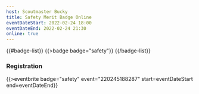 ```yaml
---
host: Scoutmaster Bucky
title: Safety Merit Badge Online
eventDateStart: 2022-02-24 18:00
eventDateEnd: 2022-02-24 21:30
online: true
---
```


{{#badge-list}}
{{>badge badge="safety"}}
{{/badge-list}}

### Registration

{{>eventbrite badge="safety" event="220245188287" start=eventDateStart end=eventDateEnd}}
